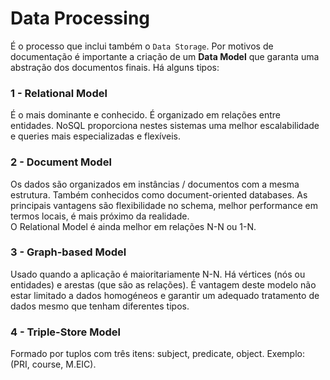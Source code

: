 # Data Processing

É o processo que inclui também o `Data Storage`. Por motivos de documentação é importante a criação de um **Data Model** que garanta uma abstração dos documentos finais. Há alguns tipos:

### 1 - Relational Model

É o mais dominante e conhecido. É organizado em relações entre entidades. NoSQL proporciona nestes sistemas uma melhor escalabilidade e queries mais especializadas e flexíveis. 

### 2 - Document Model

Os dados são organizados em instâncias / documentos com a mesma estrutura. Também conhecidos como document-oriented databases. As principais vantagens são flexibilidade no schema, melhor performance em termos locais, é mais próximo da realidade. <br>
O Relational Model é ainda melhor em relações N-N ou 1-N.

### 3 - Graph-based Model

Usado quando a aplicação é maioritariamente N-N. Há vértices (nós ou entidades) e arestas (que são as relações). É vantagem deste modelo não estar limitado a dados homogéneos e garantir um adequado tratamento de dados mesmo que tenham diferentes tipos.

### 4 - Triple-Store Model

Formado por tuplos com três itens: subject, predicate, object. Exemplo: (PRI, course, M.EIC). 